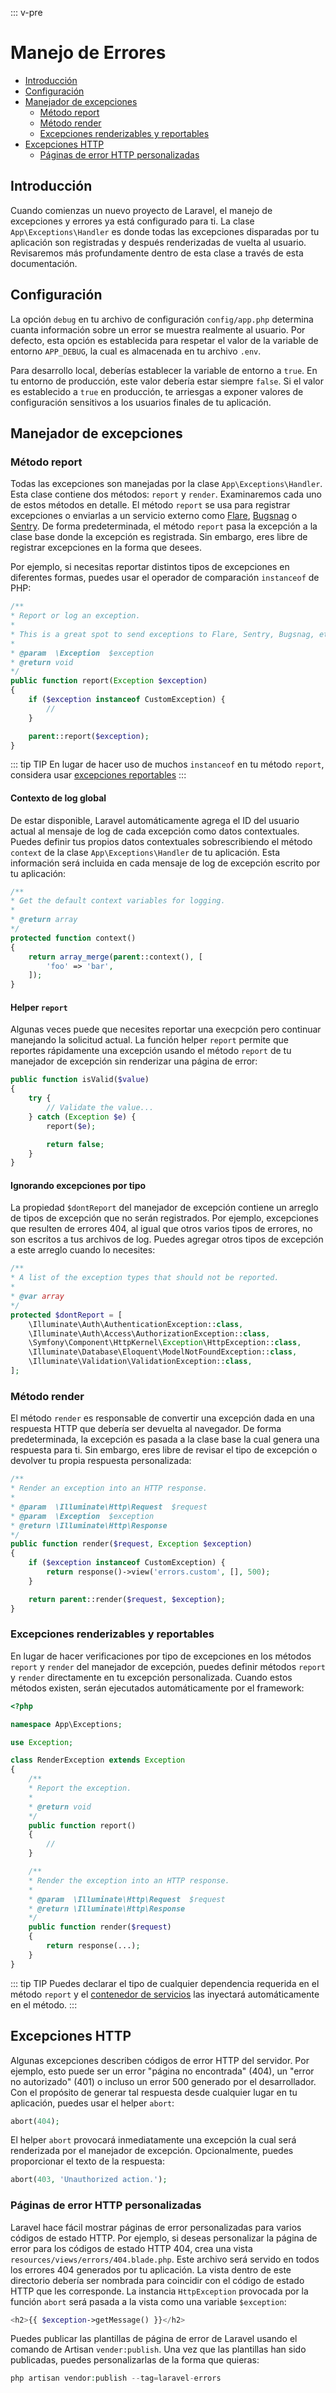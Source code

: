 ::: v-pre

# Manejo de Errores

- [Introducción](#introduction)
- [Configuración](#configuration)
- [Manejador de excepciones](#the-exception-handler)
    - [Método report](#report-method)
    - [Método render](#render-method)
    - [Excepciones renderizables y reportables](#renderable-exceptions)
- [Excepciones HTTP](#http-exceptions)
    - [Páginas de error HTTP personalizadas](#custom-http-error-pages)

<a name="introduction"></a>
## Introducción

Cuando comienzas un nuevo proyecto de Laravel, el manejo de excepciones y errores ya está configurado para ti. La clase `App\Exceptions\Handler` es donde todas las excepciones disparadas por tu aplicación son registradas y después renderizadas de vuelta al usuario. Revisaremos más profundamente dentro de esta clase a través de esta documentación.

<a name="configuration"></a>
## Configuración

La opción `debug` en tu archivo de configuración `config/app.php` determina cuanta información sobre un error se muestra realmente al usuario. Por defecto, esta opción es establecida para respetar el valor de la variable de entorno `APP_DEBUG`, la cual es almacenada en tu archivo `.env`.

Para desarrollo local, deberías establecer la variable de entorno a `true`. En tu entorno de producción, este valor debería estar siempre `false`. Si el valor es establecido a `true` en producción, te arriesgas a exponer valores de configuración sensitivos a los usuarios finales de tu aplicación.

<a name="the-exception-handler"></a>
## Manejador de excepciones

<a name="report-method"></a>
### Método report

Todas las excepciones son manejadas por la clase `App\Exceptions\Handler`. Esta clase contiene dos métodos: `report` y `render`. Examinaremos cada uno de estos métodos en detalle. El método `report` se usa para registrar excepciones o enviarlas a un servicio externo como [Flare](https://flareapp.io), [Bugsnag](https://bugsnag.com) o [Sentry](https://github.com/getsentry/sentry-laravel). De forma predeterminada, el método `report` pasa la excepción a la clase base donde la excepción es registrada. Sin embargo, eres libre de registrar excepciones en la forma que desees.

Por ejemplo, si necesitas reportar distintos tipos de excepciones en diferentes formas, puedes usar el operador de comparación `instanceof` de PHP:

```php
/**
* Report or log an exception.
*
* This is a great spot to send exceptions to Flare, Sentry, Bugsnag, etc.
*
* @param  \Exception  $exception
* @return void
*/
public function report(Exception $exception)
{
    if ($exception instanceof CustomException) {
        //
    }

    parent::report($exception);
}
```

::: tip TIP
En lugar de hacer uso de muchos `instanceof` en tu método `report`, considera usar [excepciones reportables](/errors.html#renderable-exceptions)
:::

#### Contexto de log global

De estar disponible, Laravel automáticamente agrega el ID del usuario actual al mensaje de log de cada excepción como datos contextuales. Puedes definir tus propios datos contextuales sobrescribiendo el método `context` de la clase `App\Exceptions\Handler` de tu aplicación. Esta información será incluida en cada mensaje de log de excepción escrito por tu aplicación:

```php   
/**
* Get the default context variables for logging.
*
* @return array
*/
protected function context()
{
    return array_merge(parent::context(), [
        'foo' => 'bar',
    ]);
}
```

#### Helper `report`

Algunas veces puede que necesites reportar una execpción pero continuar manejando la solicitud actual. La función helper `report` permite que reportes rápidamente una excepción usando el método `report` de tu manejador de excepción sin renderizar una página de error:

```php
public function isValid($value)
{
    try {
        // Validate the value...
    } catch (Exception $e) {
        report($e);

        return false;
    }
}
```

#### Ignorando excepciones por tipo

La propiedad `$dontReport` del manejador de excepción contiene un arreglo de tipos de excepción que no serán registrados. Por ejemplo, excepciones que resulten de errores 404, al igual que otros varios tipos de errores, no son escritos a tus archivos de log. Puedes agregar otros tipos de excepción a este arreglo cuando lo necesites:

```php
/**
* A list of the exception types that should not be reported.
*
* @var array
*/
protected $dontReport = [
    \Illuminate\Auth\AuthenticationException::class,
    \Illuminate\Auth\Access\AuthorizationException::class,
    \Symfony\Component\HttpKernel\Exception\HttpException::class,
    \Illuminate\Database\Eloquent\ModelNotFoundException::class,
    \Illuminate\Validation\ValidationException::class,
];
```

<a name="render-method"></a>
### Método render

El método `render` es responsable de convertir una excepción dada en una respuesta HTTP que debería ser devuelta al navegador. De forma predeterminada, la excepción es pasada a la clase base la cual genera una respuesta para ti. Sin embargo, eres libre de revisar el tipo de excepción o devolver tu propia respuesta personalizada:

```php
/**
* Render an exception into an HTTP response.
*
* @param  \Illuminate\Http\Request  $request
* @param  \Exception  $exception
* @return \Illuminate\Http\Response
*/
public function render($request, Exception $exception)
{
    if ($exception instanceof CustomException) {
        return response()->view('errors.custom', [], 500);
    }

    return parent::render($request, $exception);
}
```

<a name="renderable-exceptions"></a>
### Excepciones renderizables y reportables

En lugar de hacer verificaciones por tipo de excepciones en los métodos `report` y `render` del manejador de excepción, puedes definir métodos `report` y `render` directamente en tu excepción personalizada. Cuando estos métodos existen, serán ejecutados automáticamente por el framework:

```php
<?php

namespace App\Exceptions;

use Exception;

class RenderException extends Exception
{
    /**
    * Report the exception.
    *
    * @return void
    */
    public function report()
    {
        //
    }

    /**
    * Render the exception into an HTTP response.
    *
    * @param  \Illuminate\Http\Request  $request
    * @return \Illuminate\Http\Response
    */
    public function render($request)
    {
        return response(...);
    }
}
```

::: tip TIP
Puedes declarar el tipo de cualquier dependencia requerida en el método `report` y el [contenedor de servicios](/container.html) las inyectará automáticamente en el método.
:::

<a name="http-exceptions"></a>
## Excepciones HTTP

Algunas excepciones describen códigos de error HTTP del servidor. Por ejemplo, esto puede ser un error "página no encontrada" (404), un "error no autorizado" (401) o incluso un error 500 generado por el desarrollador. Con el propósito de generar tal respuesta desde cualquier lugar en tu aplicación, puedes usar el helper `abort`:

```php
abort(404);
```

El helper `abort` provocará inmediatamente una excepción la cual será renderizada por el manejador de excepción. Opcionalmente, puedes proporcionar el texto de la respuesta:

```php
abort(403, 'Unauthorized action.');
```

<a name="custom-http-error-pages"></a>
### Páginas de error HTTP personalizadas

Laravel hace fácil mostrar páginas de error personalizadas para varios códigos de estado HTTP. Por ejemplo, si deseas personalizar la página de error para los códigos de estado HTTP 404, crea una vista `resources/views/errors/404.blade.php`. Este archivo será servido en todos los errores 404 generados por tu aplicación. La vista dentro de este directorio debería ser nombrada para coincidir con el código de estado HTTP que les corresponde. La instancia `HttpException` provocada por la función `abort` será pasada a la vista como una variable `$exception`:

```php
<h2>{{ $exception->getMessage() }}</h2>
```

Puedes publicar las plantillas de página de error de Laravel usando el comando de Artisan `vender:publish`. Una vez que las plantillas han sido publicadas, puedes personalizarlas de la forma que quieras:

```php
php artisan vendor:publish --tag=laravel-errors
```